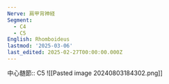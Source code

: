 ```yaml
---
Nerve: 肩甲背神経
Segment:
  - C4
  - C5
English: Rhomboideus
lastmod: '2025-03-06'
last_edited: 2025-02-27T00:00:00.000Z
---
```


中心髄節:: C5
![[Pasted image 20240803184302.png]]
